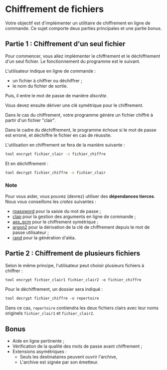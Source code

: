 # Chiffrement de fichiers

Votre objectif est d'implémenter un utilitaire de chiffrement en ligne de
commande. Ce sujet comporte deux parties principales et une partie bonus.

## Partie 1 : Chiffrement d'un seul fichier

Pour commencer, vous allez implémenter le chiffrement et le déchiffrement d'un
seul fichier. Le fonctionnement du programme est le suivant.

L'utilisateur indique en ligne de commande :

- un fichier à chiffrer ou déchiffrer ;
- le nom du fichier de sortie.

Puis, il entre le mot de passe de manière _discrète_.

Vous devez ensuite dériver une clé symétrique pour le chiffrement.

Dans le cas du chiffrement, votre programme génère un fichier chiffré à partir
d'un fichier "clair".

Dans le cadre du déchiffrement, le programme échoue si le mot de passe est
erroné, et déchiffre le fichier en cas de réussite.

L'utilisation en chiffrement se fera de la manière suivante :

```bash
tool encrypt fichier_clair -o fichier_chiffre
```

Et en déchiffrement :

```bash
tool decrypt fichier_chiffre -o fichier_clair
```

### Note

Pour vous aider, vous pouvez (devrez) utiliser des **dépendances tierces**.
Nous vous conseillons les _crates_ suivantes :

- [rpassword](https://crates.io/crates/rpassword) pour la saisie du mot de passe ;
- [clap](https://crates.io/crates/clap) pour la gestion des arguments en ligne
  de commande ;
- [aes_gcm](https://crates.io/crates/aes_gcm) pour le chiffrement symétrique ;
- [argon2](https://crates.io/crates/argon2) pour la dérivation de la clé de
  chiffrement depuis le mot de passe utilisateur ;
- [rand](https://crates.io/crates/rand) pour la génération d'aléa.

## Partie 2 : Chiffrement de plusieurs fichiers

Selon le même principe, l'utilisateur peut choisir plusieurs fichiers à chiffrer :

```default
tool encrypt fichier_clair1 fichier_clair2 -o fichier_chiffre
```

Pour le déchiffrement, un dossier sera indiqué :

```default
tool decrypt fichier_chiffre -o repertoire
```

Dans ce cas, `repertoire` contiendra les deux fichiers clairs avec leur noms originels `fichier_clair1` et `fichier_clair2`.

## Bonus

- Aide en ligne pertinente ;
- Vérification de la qualité des mots de passe avant chiffrement ;
- Extensions asymétriques :
  - Seuls les destinataires peuvent ouvrir l'archive,
  - L'archive est signée par son émetteur.
